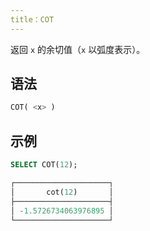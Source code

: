 ```yaml
---
title：COT
---
```


返回 `x` 的余切值（`x` 以弧度表示）。

## 语法

```sql
COT( <x> )
```

## 示例

```sql
SELECT COT(12);

┌─────────────────────┐
│       cot(12)       │
├─────────────────────┤
│ -1.5726734063976895 │
└─────────────────────┘
```